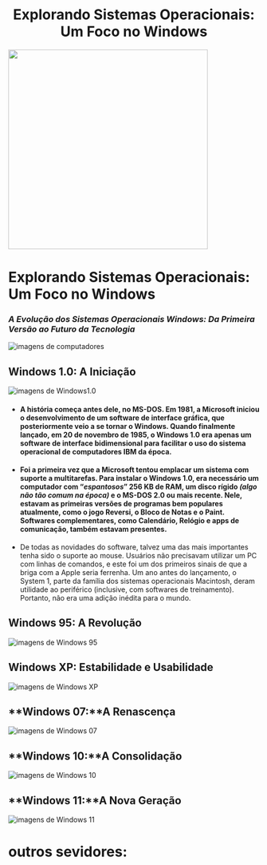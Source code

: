 <h1 align="center">Explorando Sistemas Operacionais: Um Foco no Windows</h1>

<img src="https://artbreederpublic-shortlived.s3.amazonaws.com/30d/imgs/07b44cff71d346e5bf5a4210.jpeg" width="400" />



# Explorando Sistemas Operacionais: Um Foco no Windows
### *A Evolução dos Sistemas Operacionais Windows: Da Primeira Versão ao Futuro da Tecnologia*
![imagens de computadores](https://artbreederpublic-shortlived.s3.amazonaws.com/30d/imgs/f2ef52fd1f3e4949937068b3.jpeg)

## **Windows 1.0:** A Iniciação 
![imagens de Windows1.0](https://artbreederpublic-shortlived.s3.amazonaws.com/30d/imgs/b6b6c715515f424983207d06.jpeg)
- #### **A história começa antes dele, no MS-DOS. Em 1981**, a Microsoft iniciou o desenvolvimento de um software de interface gráfica, que posteriormente veio a se tornar o Windows. **Quando finalmente lançado, em 20 de novembro de 1985**, o Windows 1.0 era apenas um software de interface bidimensional para facilitar o uso do sistema operacional de computadores IBM da época.
- #### Foi a primeira vez que a Microsoft tentou emplacar um sistema com suporte a multitarefas. Para instalar o Windows 1.0, era necessário um computador com “*espantosos*” **256 KB de RAM, um disco rígido** ***(algo não tão comum na época)*** e o MS-DOS 2.0 ou mais recente. Nele, estavam as primeiras versões de programas bem populares atualmente, como o jogo Reversi, o Bloco de Notas e o Paint. Softwares complementares, como Calendário, Relógio e apps de comunicação, também estavam presentes.

- De todas as novidades do software, talvez uma das mais importantes tenha sido o suporte ao mouse. Usuários não precisavam utilizar um PC com linhas de comandos, e este foi um dos primeiros sinais de que a briga com a Apple seria ferrenha. Um ano antes do lançamento, o System 1, parte da família dos sistemas operacionais Macintosh, deram utilidade ao periférico (inclusive, com softwares de treinamento). Portanto, não era uma adição inédita para o mundo.


## **Windows 95:** A Revolução
![imagens de Windows 95](https://artbreederpublic-shortlived.s3.amazonaws.com/30d/imgs/07b44cff71d346e5bf5a4210.jpeg)

## **Windows XP:** Estabilidade e Usabilidade
![imagens de Windows XP](https://artbreederpublic-shortlived.s3.amazonaws.com/30d/imgs/8cdb6f0ad7ea4bc3bbb5ceb2.jpeg)

## **Windows 07:**A Renascença
![imagens de Windows 07](https://artbreederpublic-shortlived.s3.amazonaws.com/30d/imgs/b196bf807bad4b8d9177f395.jpeg)

## **Windows 10:**A Consolidação
![imagens de Windows 10](https://artbreederpublic-shortlived.s3.amazonaws.com/30d/imgs/12b5bdee4eed46639756025f.jpeg)

## **Windows 11:**A Nova Geração
![imagens de Windows 11](https://artbreederpublic-shortlived.s3.amazonaws.com/30d/imgs/2d7ea16179204b76b8097c27.jpeg)
# outros sevidores:


